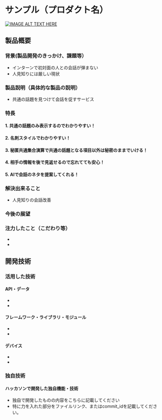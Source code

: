 # サンプル（プロダクト名）

[![IMAGE ALT TEXT HERE](https://jphacks.com/wp-content/uploads/2024/07/JPHACKS2024_ogp.jpg)](https://www.youtube.com/watch?v=DZXUkEj-CSI)

## 製品概要
### 背景(製品開発のきっかけ、課題等）
* インターンで初対面の人との会話が弾まない
* 人見知りには厳しい現状
### 製品説明（具体的な製品の説明）
* 共通の話題を見つけて会話を促すサービス
### 特長
#### 1. 共通の話題のみ表示するのでわかりやすい！
#### 2. 名刺スタイルでわかりやすい！
#### 3. 秘匿共通集合演算で共通の話題となる項目以外は秘密のままでいける！
#### 4. 相手の情報を後で見返せるので忘れてても安心！
#### 5. AIで会話のネタを提案してくれる！

### 解決出来ること
* 人見知りの会話改善
  
### 今後の展望
### 注力したこと（こだわり等）
* 
* 

## 開発技術
### 活用した技術
#### API・データ
* 
* 

#### フレームワーク・ライブラリ・モジュール
* 
* 

#### デバイス
* 
* 

### 独自技術
#### ハッカソンで開発した独自機能・技術
* 独自で開発したものの内容をこちらに記載してください
* 特に力を入れた部分をファイルリンク、またはcommit_idを記載してください。
